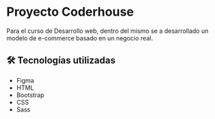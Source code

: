 # Proyecto Coderhouse
Para el curso de Desarrollo web, dentro del mismo se a desarrollado un modelo de e-commerce basado en un negocio real.



## 🛠 Tecnologías utilizadas
- Figma
- HTML
- Bootstrap
- CSS
- Sass
